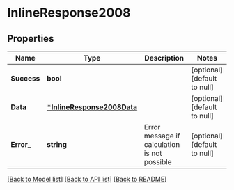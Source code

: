 # InlineResponse2008

## Properties
Name | Type | Description | Notes
------------ | ------------- | ------------- | -------------
**Success** | **bool** |  | [optional] [default to null]
**Data** | [***InlineResponse2008Data**](inline_response_200_8_data.md) |  | [optional] [default to null]
**Error_** | **string** | Error message if calculation is not possible | [optional] [default to null]

[[Back to Model list]](../README.md#documentation-for-models) [[Back to API list]](../README.md#documentation-for-api-endpoints) [[Back to README]](../README.md)

